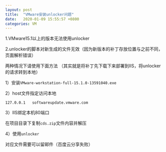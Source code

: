 ```yaml
---
layout: post
title:  "VMware安装unlocker问题"
date:   2020-01-09 15:55:57 +0800
categories: VM
---
```


1.VMware15.1以上的版本无法使用unlocker

2.unlocker的脚本对新生成的文件无效（因为新版本的补丁存放位置与之前不同，页面解析错误）

两种情况下请使用下面方法
（其实就是将补丁先下载下来部署到IIS，将unlocker的请求转到本地）

1）安装`VMware-workstation-full-15.1.0-13591040.exe`

2）host文件指定访问本地
```
127.0.0.1	softwareupdate.vmware.com
```

3）IIS绑定本机80端口

在项目目录下复制`cds.zip`文件内容并解压

4）使用`unlocker`

对应文件需要可以留邮件（百度云分享失败）




